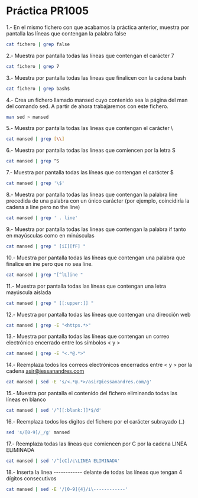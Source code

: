 # Práctica PR1005

1.- En el mismo fichero con que acabamos la práctica anterior, muestra por pantalla las líneas que contengan la palabra false
```bash
cat fichero | grep false
```
2.- Muestra por pantalla todas las líneas que contengan el carácter 7
```bash
cat fichero | grep 7
```
3.- Muestra por pantalla todas las líneas que finalicen con la cadena bash
```bash
cat fichero | grep bash$
```
4.- Crea un fichero llamado mansed cuyo contenido sea la página del man del comando sed. A partir de ahora trabajaremos con este fichero.
```bash
man sed > mansed
```
5.- Muestra por pantalla todas las líneas que contengan el carácter \
```bash
cat mansed | grep [\\]
```
6.- Muestra por pantalla todas las líneas que comiencen por la letra S
```bash
cat mansed | grep ^S
```
7.- Muestra por pantalla todas las líneas que contengan el carácter $
```bash
cat mansed | grep '\$'
```
8.- Muestra por pantalla todas las líneas que contengan la palabra line precedida de una palabra con un único carácter (por ejemplo, coincidiría la cadena a line pero no the line)
```bash
cat mansed | grep ' . line'
```
9.- Muestra por pantalla todas las líneas que contengan la palabra if tanto en mayúsculas como en minúsculas
```bash
cat mansed | grep " [iI][fF] " 
```
10.- Muestra por pantalla todas las líneas que contengan una palabra que finalice en ine pero que no sea line.
```bash
cat mansed | grep "[^lL]ine "
```
11.- Muestra por pantalla todas las líneas que contengan una letra mayúscula aislada
```bash
cat mansed | grep " [[:upper:]] "
```
12.- Muestra por pantalla todas las líneas que contengan una dirección web
```bash
cat mansed | grep -E "<https.*>"
```
13.- Muestra por pantalla todas las líneas que contengan un correo electrónico encerrado entre los símbolos < y >
```bash
cat mansed | grep -E "<.*@.*>" 
```
14.- Reemplaza todos los correos electrónicos encerrados entre < y > por la cadena asir@iessanandres.com
```bash
cat mansed | sed -E 's/<.*@.*>/asir@iessanandres.com/g'
```
15.- Muestra por pantalla el contenido del fichero eliminando todas las líneas en blanco
```bash
cat mansed | sed '/^[[:blank:]]*$/d'
```
16.- Reemplaza todos los dígitos del fichero por el carácter subrayado (_)
```bash
sed 's/[0-9]/_/g' mansed
```
17.- Reemplaza todas las líneas que comiencen por C por la cadena LINEA ELIMINADA
```bash
cat mansed | sed '/^[cC]/c\LINEA ELIMINADA'
```
18.- Inserta la línea ------------ delante de todas las líneas que tengan 4 dígitos consecutivos
```bash
cat mansed | sed -E '/[0-9]{4}/i\------------'
```